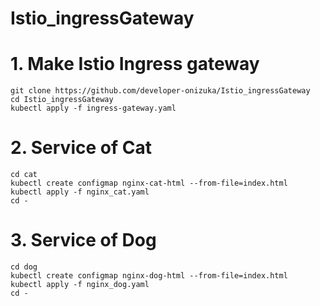 # Istio_ingressGateway

# 1. Make Istio Ingress gateway 
```
git clone https://github.com/developer-onizuka/Istio_ingressGateway
cd Istio_ingressGateway
kubectl apply -f ingress-gateway.yaml
```

# 2. Service of Cat
```
cd cat
kubectl create configmap nginx-cat-html --from-file=index.html
kubectl apply -f nginx_cat.yaml
cd -
```


# 3. Service of Dog
```
cd dog
kubectl create configmap nginx-dog-html --from-file=index.html
kubectl apply -f nginx_dog.yaml
cd -
```
